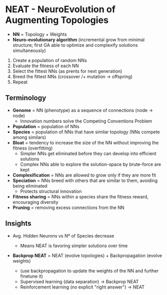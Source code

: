 # NEAT - NeuroEvolution of Augmenting Topologies

- **NN** = Topology + Weights
- **Neuro-evolutionary algorithm** (incremental grow from minimal structure; first GA able to optimize and complexify solutions simultaneously)

1. Create a population of random NNs
2. Evaluate the fitness of each NN
3. Select the fittest NNs (as prents for next generation)
4. Breed the fittest NNs (crossover /+ mutation -> offspring)
5. Repeat

## Terminology

- **Genome** = NN (phenotype) as a sequence of connections (node -> node)
    - Innovation numbers solve the Competing Conventions Problem
- **Population** = population of NNs
- **Species** = population of NNs that have similar topology (NNs compete among similars)
- **Bloat** = tendency to increase the size of the NN without improving the fitness (overfitting)
    - Simpler NNs get eliminated before they can develop into efficient solutions
    - Complex NNs able to explore the solution-space by brute-force are kept
- **Complexification** = NNs are allowed to grow only if they are more fit
- **Speciation** = NNs breed with others that are similar to them, avoiding being eliminated
    - Protects structural innovation
- **Fitness sharing** = NNs within a species share the fitness reward, encouraging diversity
- **Pruning** = removing excess connections from the NN

## Insights

- Avg. Hidden Neurons vs Nº of Species decrease
    - Means NEAT is favoring simpler solutions over time

- **Backprop NEAT** = NEAT (evolve topologies) + Backpropagation (evolve weights)
    - (use backpropagation to update the weights of the NN and further finetune it)
    - Supervised learning (data separation) -> Backprop NEAT
    - Reinforcement learning (no explicit "right answer") -> NEAT